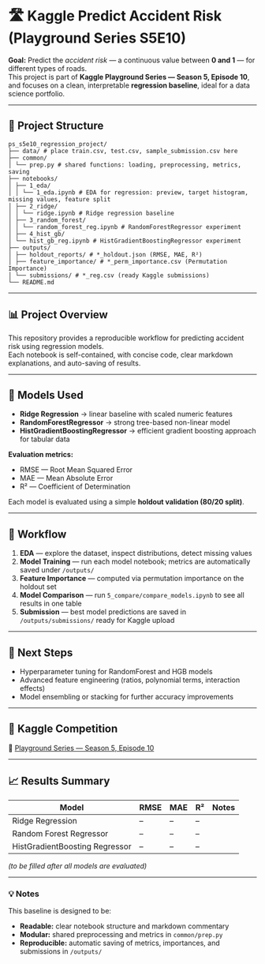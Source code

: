 # 🛣️ Kaggle Predict Accident Risk (Playground Series S5E10)

**Goal:** Predict the *accident risk* — a continuous value between **0 and 1** — for different types of roads.  
This project is part of **Kaggle Playground Series — Season 5, Episode 10**, and focuses on a clean, interpretable **regression baseline**, 
ideal for a data science portfolio.

---

## 📂 Project Structure

```
ps_s5e10_regression_project/
├── data/ # place train.csv, test.csv, sample_submission.csv here
├── common/
│ └── prep.py # shared functions: loading, preprocessing, metrics, saving
├── notebooks/
│ ├── 1_eda/
│ │ └── 1_eda.ipynb # EDA for regression: preview, target histogram, missing values, feature split
│ ├── 2_ridge/
│ │ └── ridge.ipynb # Ridge regression baseline
│ ├── 3_random_forest/
│ │ └── random_forest_reg.ipynb # RandomForestRegressor experiment
│ ├── 4_hist_gb/
│ └── hist_gb_reg.ipynb # HistGradientBoostingRegressor experiment 
├── outputs/
│ ├── holdout_reports/ # *_holdout.json (RMSE, MAE, R²)
│ ├── feature_importance/ # *_perm_importance.csv (Permutation Importance)
│ └── submissions/ # *_reg.csv (ready Kaggle submissions)
└── README.md

```

---

## 📊 Project Overview

This repository provides a reproducible workflow for predicting accident risk using regression models.  
Each notebook is self-contained, with concise code, clear markdown explanations, and auto-saving of results.

---

## 🧠 Models Used

- **Ridge Regression** → linear baseline with scaled numeric features  
- **RandomForestRegressor** → strong tree-based non-linear model  
- **HistGradientBoostingRegressor** → efficient gradient boosting approach for tabular data  

**Evaluation metrics:**
- RMSE — Root Mean Squared Error  
- MAE — Mean Absolute Error  
- R² — Coefficient of Determination  

Each model is evaluated using a simple **holdout validation (80/20 split)**.

---

## 🧩 Workflow

1. **EDA** — explore the dataset, inspect distributions, detect missing values  
2. **Model Training** — run each model notebook; metrics are automatically saved under `/outputs/`  
3. **Feature Importance** — computed via permutation importance on the holdout set  
4. **Model Comparison** — run `5_compare/compare_models.ipynb` to see all results in one table  
5. **Submission** — best model predictions are saved in `/outputs/submissions/` ready for Kaggle upload  

---

## 🏁 Next Steps

- Hyperparameter tuning for RandomForest and HGB models  
- Advanced feature engineering (ratios, polynomial terms, interaction effects)  
- Model ensembling or stacking for further accuracy improvements  

---

## 📎 Kaggle Competition

🔗 [Playground Series — Season 5, Episode 10](https://www.kaggle.com/competitions/playground-series-s5e10)

---

## 📈 Results Summary

| Model | RMSE | MAE | R² | Notes |
|--------|------|-----|----|-------|
| Ridge Regression | – | – | – |  |
| Random Forest Regressor | – | – | – |  |
| HistGradientBoosting Regressor | – | – | – |  |

*(to be filled after all models are evaluated)*

---

### 💡 Notes

This baseline is designed to be:
- **Readable:** clear notebook structure and markdown commentary  
- **Modular:** shared preprocessing and metrics in `common/prep.py`  
- **Reproducible:** automatic saving of metrics, importances, and submissions in `/outputs/`
